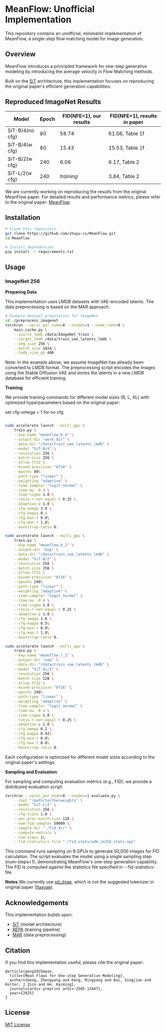 # MeanFlow: Unofficial Implementation

This repository contains an unofficial, minimalist implementation of MeanFlow, a single-step flow matching model for image generation.

## Overview
MeanFlow introduces a principled framework for one-step generative modeling by introducing the average velocity in Flow Matching methods. 

Built on the [SiT](https://github.com/willisma/SiT/tree/main) architecture, this implementation focuses on reproducing the original paper's efficient generation capabilities.

## Reproduced ImageNet Results

| Model | Epoch | FID(NFE=1), our results| FID(NFE=1), results in paper|
|---------------|---------------|----------------|----------------|
|SiT-B/4(no cfg)| 80 |58.74|61.06, Table 1f|
|SiT-B/4(w cfg)| 80 |15.43|15.53, Table 1f|
|SiT-B/2(w cfg)| 240 |6.06|6.17, Table 2|
|SiT-L/2(w cfg)| 240 |*training*|3.84, Table 2|

We are currently working on reproducing the results from the original MeanFlow paper. For detailed results and performance metrics, please refer to the original paper: [MeanFlow](https://arxiv.org/pdf/2505.13447)

## Installation

```bash
# Clone this repository
git clone https://github.com/zhuyu-cs/MeanFlow.git
cd MeanFlow

# Install dependencies
pip install -r requirements.txt
```

## Usage
### ImageNet 256

**Preparing Data**

This implementation uses LMDB datasets with VAE-encoded latents. The data preprocessing is based on the MAR approach.

```bash
# Example dataset preparation for ImageNet
cd ./preprocess_imagenet
torchrun --nproc_per_node=8 --nnodes=1 --node_rank=0 \
    main_cache.py \
    --source_lmdb /data/ImageNet_train \
    --target_lmdb /data/train_vae_latents_lmdb \
    --img_size 256 \
    --batch_size 1024 \
    --lmdb_size_gb 400
```
Note: In the example above, we assume ImageNet has already been converted to LMDB format. The preprocessing script encodes the images using the Stable Diffusion VAE and stores the latents in a new LMDB database for efficient training.

**Training**

We provide training commands for different model sizes (B, L, XL) with optimized hyperparameters based on the original paper:

set cfg-omega = 1 for no cfg
```bash

sudo accelerate launch --multi_gpu \
    train.py \
    --exp-name "meanflow_b_4" \
    --output-dir "work_dir" \
    --data-dir "/data/train_vae_latents_lmdb" \
    --model "SiT-B/4" \
    --resolution 256 \
    --batch-size 256 \
    --allow-tf32 \
    --mixed-precision "bf16" \
    --epochs 80\
    --path-type "linear" \
    --weighting "adaptive" \
    --time-sampler "logit_normal" \
    --time-mu -0.4 \
    --time-sigma 1.0 \
    --ratio-r-not-equal-t 0.25 \
    --adaptive-p 1.0 \
    --cfg-omega 3.0 \
    --cfg-kappa 0.\
    --cfg-min-t 0.0\
    --cfg-max-t 1.0\
    --bootstrap-ratio 0.

sudo accelerate launch --multi_gpu \
    train.py \
    --exp-name "meanflow_b_2" \
    --output-dir "exp" \
    --data-dir "/data/train_vae_latents_lmdb" \
    --model "SiT-B/2" \
    --resolution 256 \
    --batch-size 256 \
    --allow-tf32 \
    --mixed-precision "bf16" \
    --epochs 240\
    --path-type "linear" \
    --weighting "adaptive" \
    --time-sampler "logit_normal" \
    --time-mu -0.4 \
    --time-sigma 1.0 \
    --ratio-r-not-equal-t 0.25 \
    --adaptive-p 1.0 \
    --cfg-omega 1.0 \
    --cfg-kappa 0.5\
    --cfg-min-t 0.0\
    --cfg-max-t 1.0\
    --bootstrap-ratio 0.

sudo accelerate launch --multi_gpu \
    train.py \
    --exp-name "meanflow_l_2" \
    --output-dir "exp" \
    --data-dir "/data/train_vae_latents_lmdb" \
    --model "SiT-XL/2" \
    --resolution 256 \
    --batch-size 128 \
    --allow-tf32 \
    --mixed-precision "bf16" \
    --epochs 240\
    --path-type "linear" \
    --weighting "adaptive" \
    --time-sampler "logit_normal" \
    --time-mu -0.4 \
    --time-sigma 1.0 \
    --ratio-r-not-equal-t 0.25 \
    --adaptive-p 1.0 \
    --cfg-omega 0.2 \
    --cfg-kappa 0.92\
    --cfg-min-t 0.0\
    --cfg-max-t 0.8\
    --bootstrap-ratio 0.

```
Each configuration is optimized for different model sizes according to the original paper's settings.

**Sampling and Evaluation**

For sampling and computing evaluation metrics (e.g., FID), we provide a distributed evaluation script:

```bash
torchrun --nproc_per_node=8 --nnodes=1 evaluate.py \
    --ckpt "/path/to/the/weights" \
    --model "SiT-L/2" \
    --resolution 256 \
    --cfg-scale 1.0 \
    --per-proc-batch-size 128 \
    --num-fid-samples 50000 \
    --sample-dir "./fid_dir" \
    --compute-metrics \
    --num-steps 1\
    --fid-statistics-file "./fid_stats/adm_in256_stats.npz"
```
This command runs sampling on 8 GPUs to generate 50,000 images for FID calculation. The script evaluates the model using a single sampling step (num-steps=1), demonstrating MeanFlow's one-step generation capability. The FID is computed against the statistics file specified in --fid-statistics-file.

**Notes**
We currently use [sd_dvae](https://huggingface.co/stabilityai/sd-vae-ft-mse), which is not the suggested tokenizer in original paper ([flaxvae](https://huggingface.co/pcuenq/sd-vae-ft-mse-flax)).

## Acknowledgements

This implementation builds upon:
- [SiT](https://github.com/willisma/SiT/tree/main) (model architecture)
- [REPA](https://github.com/sihyun-yu/REPA/tree/main) (training pipeline)
- [MAR](https://github.com/LTH14/mar/tree/main) (data preprocessing)

## Citation
If you find this implementation useful, please cite the original paper:
```
@article{geng2025mean,
  title={Mean Flows for One-step Generative Modeling},
  author={Geng, Zhengyang and Deng, Mingyang and Bai, Xingjian and Kolter, J Zico and He, Kaiming},
  journal={arXiv preprint arXiv:2505.13447},
  year={2025}
}
```
## License

[MIT License](LICENSE)
